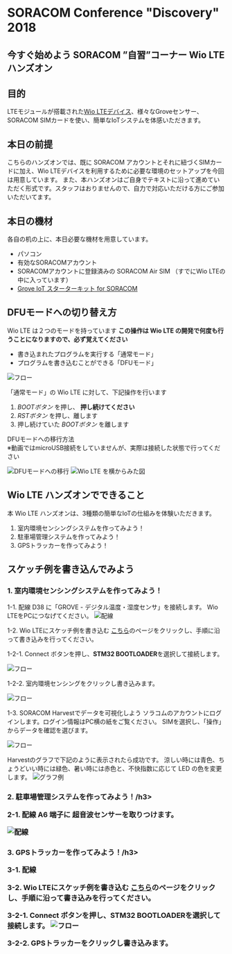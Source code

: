 # SORACOM Conference "Discovery" 2018
## 今すぐ始めよう SORACOM ”自習”コーナー Wio LTE ハンズオン

## 目的
LTEモジュールが搭載された[Wio LTEデバイス](https://soracom.jp/products/wio_lte/)、様々なGroveセンサー、SORACOM SIMカードを使い、簡単なIoTシステムを体感いただきます。

## 本日の前提
こちらのハンズオンでは、既に SORACOM アカウントとそれに紐づくSIMカードに加え、Wio LTEデバイスを利用するために必要な環境のセットアップを今回は用意しています。
また、本ハンズオンはご自身でテキストに沿って進めていただく形式です。スタッフはおりませんので、自力で対応いただける方にご参加いただいてます。

## 本日の機材
各自の机の上に、本日必要な機材を用意しています。
* パソコン
* 有効なSORACOMアカウント
* SORACOMアカウントに登録済みの SORACOM Air SIM （すでにWio LTEの中に入っています）
* [Grove IoT スターターキット for SORACOM](https://soracom.jp/products/#grovestarter_kit)

## DFUモードへの切り替え方
Wio LTE は２つのモードを持っています
**この操作は Wio LTE の開発で何度も行うことになりますので、必ず覚えてください**

* 書き込まれたプログラムを実行する「通常モード」
* プログラムを書き込むことができる「DFUモード」

![フロー](https://docs.google.com/drawings/d/e/2PACX-1vQAcnymqWTTneRwnc9EFz21YvrmfCsIuV33yfqf1ODC_LKQR-6762CJDMclRIWC8BfUeDDLpC6KKs-2/pub?w=581&h=253)

「通常モード」の Wio LTE に対して、下記操作を行います

1. *BOOTボタン* を押し、 **押し続けてください**
2. *RSTボタン* を押し、離します
3. 押し続けていた *BOOTボタン* を離します

DFUモードへの移行方法  
※動画ではmicroUSB接続をしていませんが、実際は接続した状態で行ってください

![DFUモードへの移行](http://drive.google.com/uc?export=view&id=1447mCTbYS7iMTtVWaTkXJzHD8vJ8lprJ)
![Wio LTE を横からみた図](https://docs.google.com/drawings/d/e/2PACX-1vRnhRiZC7-jRCqLaxJO6E7Bmq0_8BxornXgP1y6UHdYXhr6iBm_RNoV148oSzJKeHBYXRjYai9msQoz/pub?w=480&h=249)


## Wio LTE ハンズオンでできること
本 Wio LTE ハンズオンは、3種類の簡単なIoTの仕組みを体験いただきます。
1. 室内環境センシングシステムを作ってみよう！
2. 駐車場管理システムを作ってみよう！
3. GPSトラッカーを作ってみよう！


## スケッチ例を書き込んでみよう
<h3 id="handson1">1. 室内環境センシングシステムを作ってみよう！</h3>

1-1. 配線
D38 に「GROVE - デジタル温度・湿度センサ」を接続します。 Wio LTEをPCにつなげてください。
![配線](../../../images/projects/WioLTE/air-condition/sensor.jpg)

1-2. Wio LTEにスケッチ例を書き込む
[こちら](https://soracom.github.io/iot-showcase/events/discovery2018/webdfu/)のページをクリックし、手順に沿って書き込みを行ってください。

1-2-1. Connect ボタンを押し、**STM32 BOOTLOADER**を選択して接続します。

![フロー](https://docs.google.com/presentation/d/e/2PACX-1vRl1GGk8vt5BRxcVqzckw2ogFBfGUmA2IJP-a1uxRK4w0nKFZSguSTf7rHwhw5syej417kUNoBsb_71/pub?start=false&loop=false&delayms=3000)

1-2-2. 室内環境センシングをクリックし書き込みます。

![フロー](https://docs.google.com/presentation/d/e/2PACX-1vSqfk2K9GJM2gvGhT4WSngqssHUNKkMYeKoPyop0bDLJYAiA3PtUtHOvdMM3iy3tIPwgNOE1h6U0VS1/pub?start=false&loop=false&delayms=3000)

1-3. SORACOM Harvestでデータを可視化しよう
ソラコムのアカウントにログインします。ログイン情報はPC横の紙をご覧ください。
SIMを選択し、「操作」からデータを確認を選びます。

![フロー](https://docs.google.com/presentation/d/e/2PACX-1vSu5rC9tWnoJWSPlp38m5cgOGwU_qGw9X5fc9o4Xs_CwHCb5-BfkruMPcXndIRWynkclRyD5B26QUxl/pub?start=false&loop=false&delayms=3000)

Harvestのグラフで下記のように表示されたら成功です。
涼しい時には青色、ちょうどいい時には緑色、暑い時には赤色と、不快指数に応じて LED の色を変更します。
![グラフ例](../../../images/projects/WioLTE/air-condition/harvest.png)

<h3 id="handson2">2. 駐車場管理システムを作ってみよう！/h3>

2-1. 配線
A6 端子に 超音波センサーを取りつけます。

![配線](../../../images/projects/WioLTE/parking/parking.jpg)


<h3 id="handson2">3. GPSトラッカーを作ってみよう！/h3>

3-1. 配線

3-2. Wio LTEにスケッチ例を書き込む
[こちら](https://soracom.github.io/iot-showcase/events/discovery2018/webdfu/)のページをクリックし、手順に沿って書き込みを行ってください。

3-2-1. Connect ボタンを押し、**STM32 BOOTLOADER**を選択して接続します。
![フロー](https://docs.google.com/presentation/d/e/2PACX-1vRl1GGk8vt5BRxcVqzckw2ogFBfGUmA2IJP-a1uxRK4w0nKFZSguSTf7rHwhw5syej417kUNoBsb_71/pub?start=false&loop=false&delayms=3000)

3-2-2. GPSトラッカーをクリックし書き込みます。

